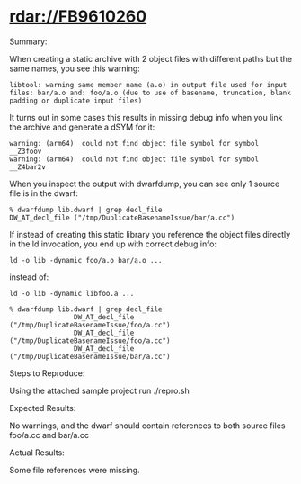 # <rdar://FB9610260>

Summary:

When creating a static archive with 2 object files with different paths but the same names, you see this warning:

```
libtool: warning same member name (a.o) in output file used for input files: bar/a.o and: foo/a.o (due to use of basename, truncation, blank padding or duplicate input files)
```

It turns out in some cases this results in missing debug info when you link the archive and generate a dSYM for it:

```
warning: (arm64)  could not find object file symbol for symbol __Z3foov
warning: (arm64)  could not find object file symbol for symbol __Z4bar2v
```

When you inspect the output with dwarfdump, you can see only 1 source file is in the dwarf:

```
% dwarfdump lib.dwarf | grep decl_file
DW_AT_decl_file ("/tmp/DuplicateBasenameIssue/bar/a.cc")
```

If instead of creating this static library you reference the object files directly in the ld invocation, you end up with correct debug info:

```
ld -o lib -dynamic foo/a.o bar/a.o ...
```

instead of:

```
ld -o lib -dynamic libfoo.a ...
```

```
% dwarfdump lib.dwarf | grep decl_file
                DW_AT_decl_file ("/tmp/DuplicateBasenameIssue/foo/a.cc")
                DW_AT_decl_file ("/tmp/DuplicateBasenameIssue/foo/a.cc")
                DW_AT_decl_file ("/tmp/DuplicateBasenameIssue/bar/a.cc")
```

Steps to Reproduce:

Using the attached sample project run ./repro.sh

Expected Results:

No warnings, and the dwarf should contain references to both source files foo/a.cc and bar/a.cc

Actual Results:

Some file references were missing.
